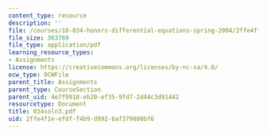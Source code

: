 ```yaml
---
content_type: resource
description: ''
file: /courses/18-034-honors-differential-equations-spring-2004/2ffe4f1eefdff4b9d9926af379800bf6_034soln3.pdf
file_size: 363769
file_type: application/pdf
learning_resource_types:
- Assignments
license: https://creativecommons.org/licenses/by-nc-sa/4.0/
ocw_type: OCWFile
parent_title: Assignments
parent_type: CourseSection
parent_uid: 4e7f9918-eb20-ef35-9fd7-2d44c3d91442
resourcetype: Document
title: 034soln3.pdf
uid: 2ffe4f1e-efdf-f4b9-d992-6af379800bf6
---
```

